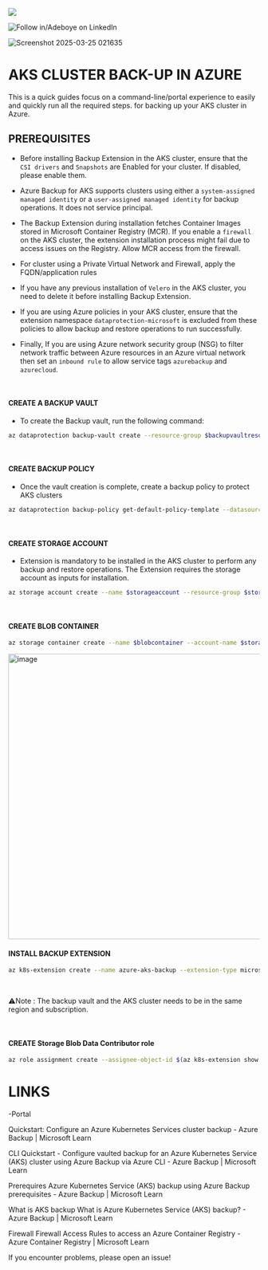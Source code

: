 <a href="https://www.linkedin.com/in/adeboye-famurewa-700b9426/"><img src="https://img.shields.io/badge/LinkedIn-0077B5?style=for-the-badge&logo=linkedin&logoColor=white"></a> 

![](https://img.shields.io/badge/Follow%20%ad-1.4k-blue?logo=linkedin&style=social "Follow in/Adeboye on LinkedIn") 


![Screenshot 2025-03-25 021635](https://github.com/user-attachments/assets/f06aa678-8b8e-46d2-8cff-cdfc1e355da9)


# AKS CLUSTER BACK-UP IN AZURE

This is a quick guides focus on a command-line/portal experience to easily and quickly run all the required steps. for backing up your AKS cluster in Azure.


## PREREQUISITES

- Before installing Backup Extension in the AKS cluster, ensure that the `CSI drivers` and `Snapshots` are Enabled for your cluster. If disabled, please enable them.


- Azure Backup for AKS supports clusters using either a `system-assigned managed identity` or a `user-assigned managed identity` for backup operations. It does not service principal.


- The Backup Extension during installation fetches Container Images stored in Microsoft Container Registry (MCR). If you enable a `firewall` on the AKS cluster, the extension installation process might fail due to access issues on the Registry.  Allow MCR access from the firewall.


- For cluster using a Private Virtual Network and Firewall, apply the FQDN/application rules


- If you have any previous installation of `Velero` in the AKS cluster, you need to delete it before installing Backup Extension.


- If you are using Azure policies in your AKS cluster, ensure that the extension namespace `dataprotection-microsoft` is excluded from these policies to allow backup and restore operations to run successfully.


- Finally, If you are using Azure network security group (NSG) to filter network traffic between Azure resources in an Azure virtual network then set an `inbound rule` to allow service tags `azurebackup` and `azurecloud`.

<br/>

#### CREATE A BACKUP VAULT

- To create the Backup vault, run the following command:

```sh
az dataprotection backup-vault create --resource-group $backupvaultresourcegroup --vault-name $backupvault --location $region --type SystemAssigned --storage-settings datastore-type="VaultStore" type="GeoRedundant“
```
<br/>

#### CREATE BACKUP POLICY

- Once the vault creation is complete, create a backup policy to protect AKS clusters

```sh
az dataprotection backup-policy get-default-policy-template --datasource-type AzureKubernetesService > akspolicy.json
```
<br/>

#### CREATE STORAGE ACCOUNT

- Extension is mandatory to be installed in the AKS cluster to perform any backup and restore operations. The Extension requires the storage account as inputs for installation.

```sh
az storage account create --name $storageaccount --resource-group $storageaccountresourcegroup --location $region --sku Standard_LRS
```

<br/>

#### CREATE BLOB CONTAINER

```sh
az storage container create --name $blobcontainer --account-name $storageaccount --auth-mode login
```



<img width="573" alt="image" src="https://github.com/user-attachments/assets/af4f29eb-bf53-4d7c-94d2-5d01d704ae5b" />


<br/>

#### INSTALL BACKUP EXTENSION

```sh
az k8s-extension create --name azure-aks-backup --extension-type microsoft.dataprotection.kubernetes --scope cluster --cluster-type managedClusters --cluster-name $akscluster --resource-group $aksclusterresourcegroup --release-train stable --configuration-settings blobContainer=$blobcontainer storageAccount=$storageaccount storageAccountResourceGroup=$storageaccountresourcegroup storageAccountSubscriptionId=$subscriptionId
```

<br/>

⚠️Note : The backup vault and the AKS cluster needs to be in the same region and subscription.

<br/>


#### CREATE Storage Blob Data Contributor role 

```sh
az role assignment create --assignee-object-id $(az k8s-extension show --name azure-aks-backup --cluster-name $akscluster --resource-group $aksclusterresourcegroup --cluster-type managedClusters --query aksAssignedIdentity.principalId --output tsv) --role 'Storage Blob Data Contributor' --scope /subscriptions/$subscriptionId/resourceGroups/$storageaccountresourcegroup/providers/Microsoft.Storage/storageAccounts/$storageaccount
```


# LINKS 
-Portal

Quickstart: Configure an Azure Kubernetes Services cluster backup - Azure Backup | Microsoft Learn



CLI
Quickstart - Configure vaulted backup for an Azure Kubernetes Service (AKS) cluster using Azure Backup via Azure CLI - Azure Backup | Microsoft Learn


Prerequires
Azure Kubernetes Service (AKS) backup using Azure Backup prerequisites - Azure Backup | Microsoft Learn


What is AKS backup
What is Azure Kubernetes Service (AKS) backup? - Azure Backup | Microsoft Learn


Firewall
Firewall Access Rules to access an Azure Container Registry - Azure Container Registry | Microsoft Learn



If you encounter problems, please open an issue!
